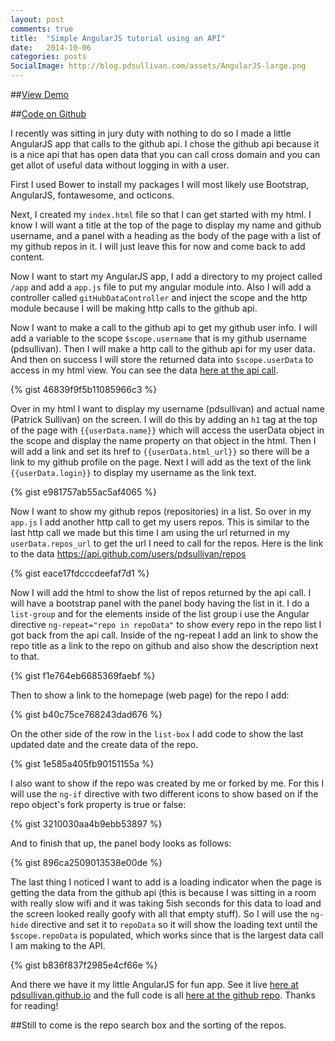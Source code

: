 ```yaml
---
layout: post
comments: true
title:  "Simple AngularJS tutorial using an API"
date:   2014-10-06
categories: posts
SocialImage: http://blog.pdsullivan.com/assets/AngularJS-large.png
---
```


##[View Demo](http://pdsullivan.github.io)

##[Code on Github](https://github.com/pdsullivan/pdsullivan.github.io)

I recently was sitting in jury duty with nothing to do so I made a little AngularJS app that calls to the github api. I chose the github api because it is a nice api that has open data that you can call cross domain and you can get allot of useful data without logging in with a user.

First I used Bower to install my packages I will most likely use Bootstrap, AngularJS, fontawesome, and octicons.

Next, I created my `index.html` file so that I can get started with my html. I know I will want a title at the top of the page to display my name and github username, and a panel with a heading as the body of the page with a list of my github repos in it. I will just leave this for now and come back to add content.

Now I want to start my AngularJS app, I add a directory to my project called `/app` and add a `app.js` file to put my angular module into.  Also I will add a controller called `gitHubDataController` and inject the scope and the http module because I will be making http calls to the github api.


Now I want to make a call to the github api to get my github user info. I will add a variable to the scope `$scope.username` that is my github username (pdsullivan).  Then I will make a http call to the github api for my user data. And then on success I will store the returned data into `$scope.userData` to access in my html view. You can see the data [here at the api call](https://api.github.com/users/pdsullivan).


{% gist 46839f9f5b11085966c3 %}


Over in my html I want to display my username (pdsullivan) and actual name (Patrick Sullivan) on the screen. I will do this by adding an `h1` tag at the top of the page with `{{userData.name}}` which will access the userData object in the scope and display the name property on that object in the html. Then I will add a link and set its href to `{{userData.html_url}}` so there will be a link to my github profile on the page. Next I will add as the text of the link `{{userData.login}}` to display my username as the link text.

{% gist e981757ab55ac5af4065 %}

Now I want to show my github repos (repositories) in a list. So over in my `app.js` I add another http call to get my users repos. This is similar to the last http call we made but this time I am using the url returned in my `userData.repos_url` to get the url I need to call for the repos. Here is the link to the data https://api.github.com/users/pdsullivan/repos

{% gist eace17fdcccdeefaf7d1 %}


Now I will add the html to show the list of repos returned by the api call. I will have a bootstrap panel with the panel body having the list in it. I do a `list-group` and for the elements inside of the list group i use the Angular directive `ng-repeat="repo in repoData"` to show every repo in the repo list I got back from the api call. Inside of the ng-repeat I add an link to show the repo title as a link to the repo on github and also show the description next to that.

{% gist f1e764eb6685369faebf %}

Then to show a link to the homepage (web page) for the repo I add:

{% gist b40c75ce768243dad676 %}


On the other side of the row in the `list-box` I add code to show the last updated date and the create data of the repo.

{% gist 1e585a405fb90151155a %}

I also want to show if the repo was created by me or forked by me. For this I will use the `ng-if` directive with two different icons to show based on if the repo object's fork property is true or false:

{% gist 3210030aa4b9ebb53897 %}


And to finish that up, the panel body looks as follows:

{% gist 896ca2509013538e00de %}



The last thing I noticed I want to add is a loading indicator when the page is getting the data from the github api (this is because I was sitting in a room with really slow wifi and it was taking 5ish seconds for this data to load and the screen looked really goofy with all that empty stuff). So I will use the `ng-hide` directive and set it to `repoData` so it will show the loading text until the `$scope.repoData` is populated, which works since that is the largest data call I am making to the API.

{% gist b836f837f2985e4cf66e %}

And there we have it my little AngularJS for fun app. See it live [here at pdsullivan.github.io](http://pdsullivan.github.io/) and the full code is all [here at the github repo](https://github.com/pdsullivan/pdsullivan.github.io). Thanks for reading!

##Still to come is the repo search box and the sorting of the repos.

